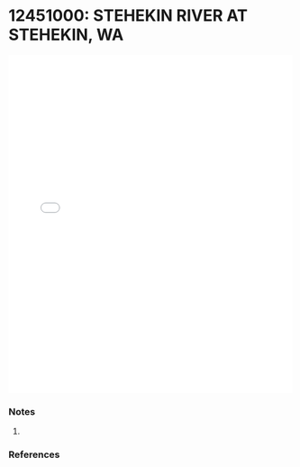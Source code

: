# 12451000: STEHEKIN RIVER AT STEHEKIN, WA

<iframe src="/_static/stations/12451000_fdc.html" width="100%" height="600" frameborder="0"></iframe>

### Notes
1. 

### References

